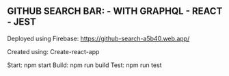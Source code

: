 ## GITHUB SEARCH BAR: - WITH GRAPHQL - REACT - JEST


Deployed using Firebase: https://github-search-a5b40.web.app/

Created using: Create-react-app

Start: npm start
Build: npm run build
Test: npm run test
